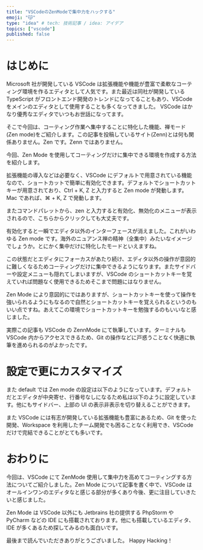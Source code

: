```yaml
---
title: "VSCodeのZenModeで集中力をハックする"
emoji: "😽"
type: "idea" # tech: 技術記事 / idea: アイデア
topics: ["vscode"]
published: false
---
```


# はじめに

Microsoft 社が開発している VSCode は拡張機能や機能が豊富で柔軟なコーティング環境を作るエディタとして人気です。また最近は同社が開発している TypeScript がフロントエンド開発のトレンドになってることもあり、VSCode をメインのエディタとして使用することも多くなってきました。
VSCode はかなり優秀なエディタでいつもお世話になってます。

そこで今回は、コーティング作業へ集中することに特化した機能、禅モード(Zen mode)をご紹介します。この記事を投稿しているサイト(Zenn)とは何も関係ありません。Zen です。Zenn ではありません。


今回、Zen Mode を使用してコーティングだけに集中できる環境を作成する方法を紹介します。

拡張機能の導入などは必要なく、VSCode にデフォルトで用意されている機能なので、ショートカットで簡単に有効化できます。デフォルトでショートカットキーが用意されており、Ctrl + K, Z と入力すると Zen mode が発動します。Mac であれば、⌘ + K, Z で発動します。

またコマンドパレットから、zen と入力すると有効化、無効化のメニューが表示されるので、こちらからクリックしても大丈夫です。

有効化すると一瞬でエディタ以外のインターフェースが消えました。これがいわゆる Zen mode です。海外のニュアンス禅の精神（全集中）みたいなイメージでしょうか。とにかく集中だけに特化したモードといえますね。

この状態だとエディタにフォーカスがあたり続け、エディタ以外の操作が意図的に難しくなるためコーティングだけに集中できるようになります。またサイドバーや設定メニューも隠れてしまいますが、VSCode のショートカットキーを覚えていれば問題なく使用できるためそこまで問題にはなりません。

Zen Mode により意図的にではありますが、ショートカットキーを使って操作を強いられるようにもなるので自然とショートカットキーを覚えられるというのもいい点ですね。あえてこの環境でショートカットキーを勉強するのもいいなと感じました。

実際この記事も VSCode の ZennMode にて執筆しています。ターミナルも VSCode 内からアクセスできるため、Git の操作などに戸惑うことなく快適に執筆を進められるのがよかったです。

# 設定で更にカスタマイズ

また default では Zen mode の設定は以下のようになっています。デフォルトだとエディタが中央寄せ、行番号なしになるため私は以下のように設定しています。他にもサイドバー、上部の UI の表示非表示を切り替えることができます。

また VSCode には有志が開発している拡張機能も豊富にあるため、Git を使った開発、Workspace を利用したチーム開発でも困ることなく利用でき、VSCode だけで完結できることがとても多いです。


# おわりに

今回は、VSCode にて ZenMode 使用して集中力を高めてコーティングする方法についてご紹介しました。Zen Mode について記事を書く中で、VSCode はオールインワンのエディタなと感じる部分が多くあり今後、更に注目していきたいと感じました。

Zen Mode は VSCode 以外にも Jetbrains 社の提供する PhpStorm や PyCharm などの IDE にも搭載されております。他にも搭載しているエディタ、IDE が多くあるため探してみるのも面白いです。

最後まで読んでいただきありがとうございました。 Happy Hacking！